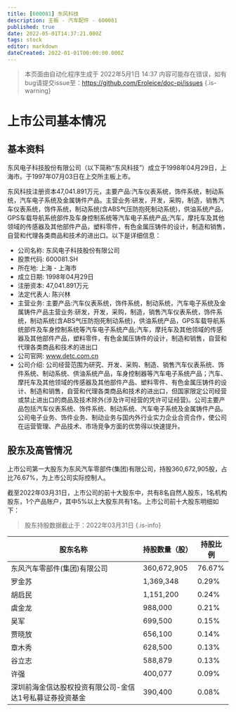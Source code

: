```yaml
---
title: [600081] 东风科技
description: 主板 - 汽车配件 - 600081
published: true
date: 2022-05-01T14:37:21.000Z
tags: stock
editor: markdown
dateCreated: 2022-01-01T00:00:00.000Z
---
```


> 本页面由自动化程序生成于 2022年5月1日 14:37
> 内容可能存在错误，如有bug请提交issue至：https://github.com/Eroleice/doc-pi/issues
{.is-warning}

# 上市公司基本情况

## 基本资料

东风电子科技股份有限公司（以下简称“东风科技”）成立于1998年04月29日，上海市。于1997年07月03日在上交所主板上市。

东风科技注册资本47,041.891万元，主要产品:汽车仪表系统，饰件系统，制动系统，汽车电子系统及金属铸件产品。主营业务:研发，开发，采购，制造，销售汽车仪表系统，饰件系统，制动系统(含ABS气压防抱死制动系统)，供油系统产品，GPS车载导航系统部件及车身控制系统等汽车电子系统产品;汽车，摩托车及其他领域的传感器及其他部件产品，塑料零件，有色金属压铸件的设计，制造和销售，自营和代理各类商品和技术的进出口。以下是详细信息：

- 公司名称: 东风电子科技股份有限公司
- 股票代码: 600081.SH
- 所在地: 上海 - 上海市
- 成立日期: 1998年04月29日
- 注册资本: 47,041.891万元
- 法定代表人: 陈兴林
- 主营业务: 主要产品:汽车仪表系统，饰件系统，制动系统，汽车电子系统及金属铸件产品主营业务:研发，开发，采购，制造，销售汽车仪表系统，饰件系统，制动系统(含ABS气压防抱死制动系统)，供油系统产品，GPS车载导航系统部件及车身控制系统等汽车电子系统产品;汽车，摩托车及其他领域的传感器及其他部件产品，塑料零件，有色金属压铸件的设计，制造和销售，自营和代理各类商品和技术的进出口
- 公司官网: www.detc.com.cn
- 公司介绍: 公司经营范围为研究、开发、采购、制造、销售汽车仪表系统、饰件系统、制动系统、供油系统产品，车身控制器等汽车电子系统产品；汽车、摩托车及其他领域的传感器及其他部件产品、塑料零件、有色金属压铸件的设计、制造和销售，自营和代理各类商品和技术的进出口，但国家限定公司经营或禁止进出口的商品及技术除外(涉及许可经营的凭许可证经营)。公司主要产品包括汽车仪表系统、饰件系统、制动系统、汽车电子系统及金属铸件产品。公司电子业务、饰件业务、制动业务与国内外行业实力企业合资合作，使公司在运营管理、产品技术、市场竞争方面的优势得以快速提升。


## 股东及高管情况

上市公司第一大股东为东风汽车零部件(集团)有限公司，持股360,672,905股，占比76.67%，为上市公司实际控制人。

截至2022年03月31日，上市公司的前十大股东中，共有8名自然人股东，1名机构股东，1个产品账户，其中5%以上大股东共有1名。上市公司前十大股东明细如下：

> 股东持股数据截止于：2022年03月31日
{.is-info}

| 股东名称 | 持股数量（股） | 持股比例 |
| --- | --- | --- |
| 东风汽车零部件(集团)有限公司 | 360,672,905 | 76.67% |
| 罗金苏 | 1,369,348 | 0.29% |
| 胡启民 | 1,151,200 | 0.24% |
| 虞金龙 | 988,000 | 0.21% |
| 吴军 | 699,500 | 0.15% |
| 贾晓放 | 656,100 | 0.14% |
| 章木秀 | 628,500 | 0.13% |
| 谷立志 | 588,879 | 0.13% |
| 许强 | 400,077 | 0.09% |
| 深圳前海金信达股权投资有限公司-金信达1号私募证券投资基金 | 390,400 | 0.08% |




